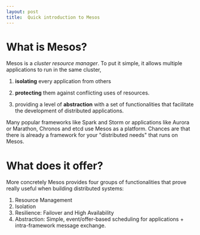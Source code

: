 ```yaml
---
layout: post
title:  Quick introduction to Mesos
---
```


# What is Mesos?

Mesos is a *cluster resource manager*. To put it simple, it allows multiple
applications to run in the same cluster, 

  1. **isolating** every application from others

  2. **protecting** them against
conflicting uses of resources. 

  3. providing a level of **abstraction** with a set of functionalities that
  facilitate the development of distributed applications.


Many popular frameworks like Spark and Storm or applications like Aurora or
Marathon, Chronos and etcd use Mesos as a platform. Chances are that there is
already a framework for your "distributed needs" that runs on Mesos.

# What does it offer?

More concretely Mesos provides four groups of functionalities that prove really
useful when building distributed systems:

  1. Resource Management
  2. Isolation
  3. Resilience: Failover and High Availability 
  4. Abstraction: Simple, event/offer-based scheduling for applications +
  intra-framework message exchange.


